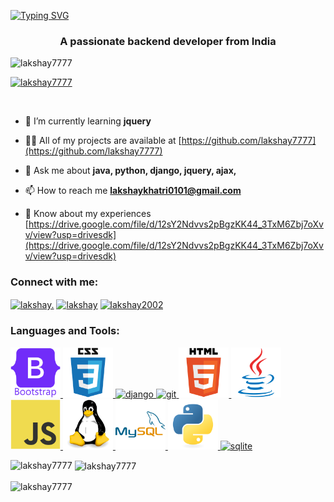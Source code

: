 <a href="https://git.io/typing-svg"><img src="https://readme-typing-svg.herokuapp.com?font=baloo+paaji+2&weight=500&size=36&pause=1000&color=BFF71A&background=FF2E0700&width=690&height=52&lines=Hi+%F0%9F%91%8B%2C+I'm+Lakshay" alt="Typing SVG" /></a>
<h3 align="center">A passionate backend developer from India</h3>

<p align="left"> <img src="https://komarev.com/ghpvc/?username=lakshay7777&label=Profile%20views&color=0e75b6&style=flat" alt="lakshay7777" /> </p>

<p align="left"> <a href="https://github.com/ryo-ma/github-profile-trophy"><img src="https://github-profile-trophy.vercel.app/?username=lakshay7777" alt="lakshay7777" /></a> </p>

<p align="left"> <a href="https://twitter.com/" target="blank"><img src="https://img.shields.io/twitter/follow/?logo=twitter&style=for-the-badge" alt="" /></a> </p>

- 🌱 I’m currently learning **jquery**

- 👨‍💻 All of my projects are available at [https://github.com/lakshay7777](https://github.com/lakshay7777)

- 💬 Ask me about **java, python, django, jquery, ajax,**

- 📫 How to reach me **lakshaykhatri0101@gmail.com**

- 📄 Know about my experiences [https://drive.google.com/file/d/12sY2Ndvvs2pBgzKK44_3TxM6Zbj7oXvv/view?usp=drivesdk](https://drive.google.com/file/d/12sY2Ndvvs2pBgzKK44_3TxM6Zbj7oXvv/view?usp=drivesdk)

<h3 align="left">Connect with me:</h3>
<p align="left">
<a href="https://linkedin.com/in/lakshay." target="blank"><img align="center" src="https://raw.githubusercontent.com/rahuldkjain/github-profile-readme-generator/master/src/images/icons/Social/linked-in-alt.svg" alt="lakshay." height="60" width="80" /></a>
<a href="https://www.hackerrank.com/lakshay" target="blank"><img align="center" src="https://raw.githubusercontent.com/rahuldkjain/github-profile-readme-generator/master/src/images/icons/Social/hackerrank.svg" alt="lakshay" height="60" width="80" /></a>
<a href="https://www.leetcode.com/lakshay2002" target="blank"><img align="center" src="https://raw.githubusercontent.com/rahuldkjain/github-profile-readme-generator/master/src/images/icons/Social/leet-code.svg" alt="lakshay2002" height="60" width="80" /></a>
</p>

<h3 align="left">Languages and Tools:</h3>
<p align="left"> <a href="https://getbootstrap.com" target="_blank" rel="noreferrer"> <img src="https://raw.githubusercontent.com/devicons/devicon/master/icons/bootstrap/bootstrap-plain-wordmark.svg" alt="bootstrap" width="80" height="80"/> </a> <a href="https://www.w3schools.com/css/" target="_blank" rel="noreferrer"> <img src="https://raw.githubusercontent.com/devicons/devicon/master/icons/css3/css3-original-wordmark.svg" alt="css3" width="80" height="80"/> </a> <a href="https://www.djangoproject.com/" target="_blank" rel="noreferrer"> <img src="https://cdn.worldvectorlogo.com/logos/django.svg" alt="django" width="80" height="80"/> </a> <a href="https://git-scm.com/" target="_blank" rel="noreferrer"> <img src="https://www.vectorlogo.zone/logos/git-scm/git-scm-icon.svg" alt="git" width="80" height="80"/> </a> <a href="https://www.w3.org/html/" target="_blank" rel="noreferrer"> <img src="https://raw.githubusercontent.com/devicons/devicon/master/icons/html5/html5-original-wordmark.svg" alt="html5" width="80" height="80"/> </a> <a href="https://www.java.com" target="_blank" rel="noreferrer"> <img src="https://raw.githubusercontent.com/devicons/devicon/master/icons/java/java-original.svg" alt="java" width="80" height="80"/> </a> <a href="https://developer.mozilla.org/en-US/docs/Web/JavaScript" target="_blank" rel="noreferrer"> <img src="https://raw.githubusercontent.com/devicons/devicon/master/icons/javascript/javascript-original.svg" alt="javascript" width="80" height="80"/> </a> <a href="https://www.linux.org/" target="_blank" rel="noreferrer"> <img src="https://raw.githubusercontent.com/devicons/devicon/master/icons/linux/linux-original.svg" alt="linux" width="80" height="80"/> </a> <a href="https://www.mysql.com/" target="_blank" rel="noreferrer"> <img src="https://raw.githubusercontent.com/devicons/devicon/master/icons/mysql/mysql-original-wordmark.svg" alt="mysql" width="80" height="80"/> </a> <a href="https://www.python.org" target="_blank" rel="noreferrer"> <img src="https://raw.githubusercontent.com/devicons/devicon/master/icons/python/python-original.svg" alt="python" width="80" height="80"/> </a> <a href="https://www.sqlite.org/" target="_blank" rel="noreferrer"> <img src="https://www.vectorlogo.zone/logos/sqlite/sqlite-icon.svg" alt="sqlite" width="80" height="80"/> </a> </p>

<p><img align="left" src="https://github-readme-stats.vercel.app/api/top-langs?username=lakshay7777&show_icons=true&locale=en&layout=compact" alt="lakshay7777" /></p>

<p>&nbsp;<img align="center" src="https://github-readme-stats.vercel.app/api?username=lakshay7777&show_icons=true&locale=en" alt="lakshay7777" /></p>

<p><img align="center" src="https://github-readme-streak-stats.herokuapp.com/?user=lakshay7777&" alt="lakshay7777" /></p>
